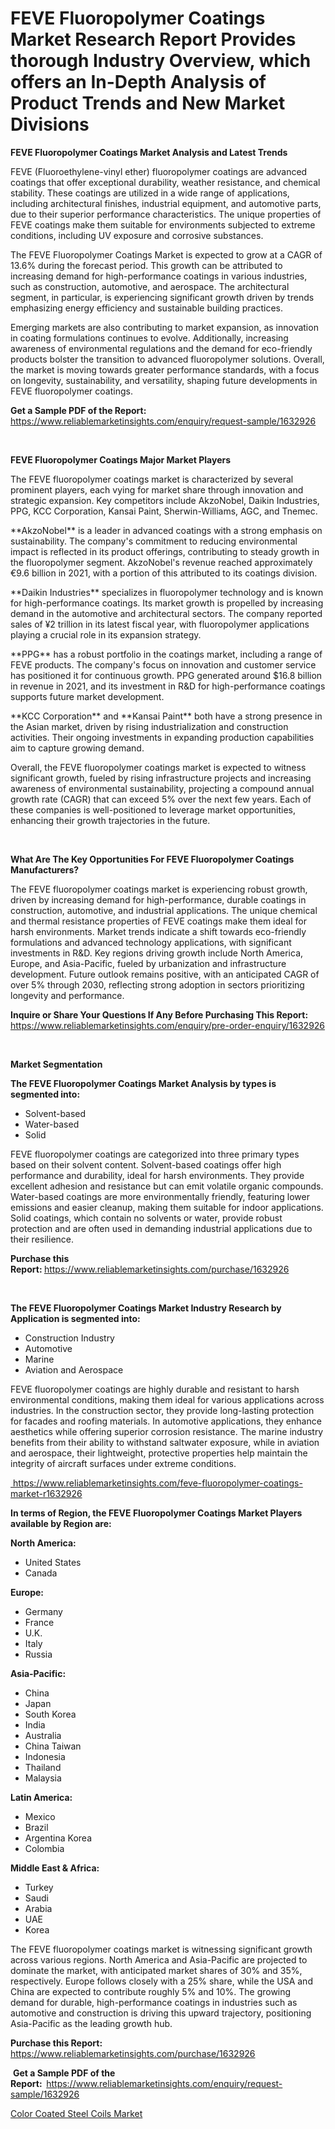 <p><h1>FEVE Fluoropolymer Coatings Market Research Report Provides thorough Industry Overview, which offers an In-Depth Analysis of Product Trends and New Market Divisions</h1></p><p><strong>FEVE Fluoropolymer Coatings Market Analysis and Latest Trends</strong></p>
<p><p>FEVE (Fluoroethylene-vinyl ether) fluoropolymer coatings are advanced coatings that offer exceptional durability, weather resistance, and chemical stability. These coatings are utilized in a wide range of applications, including architectural finishes, industrial equipment, and automotive parts, due to their superior performance characteristics. The unique properties of FEVE coatings make them suitable for environments subjected to extreme conditions, including UV exposure and corrosive substances.</p><p>The FEVE Fluoropolymer Coatings Market is expected to grow at a CAGR of 13.6% during the forecast period. This growth can be attributed to increasing demand for high-performance coatings in various industries, such as construction, automotive, and aerospace. The architectural segment, in particular, is experiencing significant growth driven by trends emphasizing energy efficiency and sustainable building practices. </p><p>Emerging markets are also contributing to market expansion, as innovation in coating formulations continues to evolve. Additionally, increasing awareness of environmental regulations and the demand for eco-friendly products bolster the transition to advanced fluoropolymer solutions. Overall, the market is moving towards greater performance standards, with a focus on longevity, sustainability, and versatility, shaping future developments in FEVE fluoropolymer coatings.</p></p>
<p><strong>Get a Sample PDF of the Report:&nbsp;</strong> <a href="https://www.reliablemarketinsights.com/enquiry/request-sample/1632926?utm_campaign=3037&utm_medium=2&utm_source=Github&utm_content=ia&utm_term=02042025&utm_id=feve-fluoropolymer-coatings">https://www.reliablemarketinsights.com/enquiry/request-sample/1632926</a></p>
<p>&nbsp;</p>
<p><strong>FEVE Fluoropolymer Coatings Major Market Players</strong></p>
<p><p>The FEVE fluoropolymer coatings market is characterized by several prominent players, each vying for market share through innovation and strategic expansion. Key competitors include AkzoNobel, Daikin Industries, PPG, KCC Corporation, Kansai Paint, Sherwin-Williams, AGC, and Tnemec.</p><p>**AkzoNobel** is a leader in advanced coatings with a strong emphasis on sustainability. The company's commitment to reducing environmental impact is reflected in its product offerings, contributing to steady growth in the fluoropolymer segment. AkzoNobel's revenue reached approximately €9.6 billion in 2021, with a portion of this attributed to its coatings division.</p><p>**Daikin Industries** specializes in fluoropolymer technology and is known for high-performance coatings. Its market growth is propelled by increasing demand in the automotive and architectural sectors. The company reported sales of ¥2 trillion in its latest fiscal year, with fluoropolymer applications playing a crucial role in its expansion strategy.</p><p>**PPG** has a robust portfolio in the coatings market, including a range of FEVE products. The company's focus on innovation and customer service has positioned it for continuous growth. PPG generated around $16.8 billion in revenue in 2021, and its investment in R&D for high-performance coatings supports future market development.</p><p>**KCC Corporation** and **Kansai Paint** both have a strong presence in the Asian market, driven by rising industrialization and construction activities. Their ongoing investments in expanding production capabilities aim to capture growing demand.</p><p>Overall, the FEVE fluoropolymer coatings market is expected to witness significant growth, fueled by rising infrastructure projects and increasing awareness of environmental sustainability, projecting a compound annual growth rate (CAGR) that can exceed 5% over the next few years. Each of these companies is well-positioned to leverage market opportunities, enhancing their growth trajectories in the future.</p></p>
<p>&nbsp;</p>
<p><strong>What Are The Key Opportunities For FEVE Fluoropolymer Coatings Manufacturers?</strong></p>
<p><p>The FEVE fluoropolymer coatings market is experiencing robust growth, driven by increasing demand for high-performance, durable coatings in construction, automotive, and industrial applications. The unique chemical and thermal resistance properties of FEVE coatings make them ideal for harsh environments. Market trends indicate a shift towards eco-friendly formulations and advanced technology applications, with significant investments in R&D. Key regions driving growth include North America, Europe, and Asia-Pacific, fueled by urbanization and infrastructure development. Future outlook remains positive, with an anticipated CAGR of over 5% through 2030, reflecting strong adoption in sectors prioritizing longevity and performance.</p></p>
<p><strong>Inquire or Share Your Questions If Any Before Purchasing This Report:</strong> <a href="https://www.reliablemarketinsights.com/enquiry/pre-order-enquiry/1632926?utm_campaign=3037&utm_medium=2&utm_source=Github&utm_content=ia&utm_term=02042025&utm_id=feve-fluoropolymer-coatings">https://www.reliablemarketinsights.com/enquiry/pre-order-enquiry/1632926</a></p>
<p>&nbsp;</p>
<p><strong>Market Segmentation</strong></p>
<p><strong>The FEVE Fluoropolymer Coatings Market Analysis by types is segmented into:</strong></p>
<p><ul><li>Solvent-based</li><li>Water-based</li><li>Solid</li></ul></p>
<p><p>FEVE fluoropolymer coatings are categorized into three primary types based on their solvent content. Solvent-based coatings offer high performance and durability, ideal for harsh environments. They provide excellent adhesion and resistance but can emit volatile organic compounds. Water-based coatings are more environmentally friendly, featuring lower emissions and easier cleanup, making them suitable for indoor applications. Solid coatings, which contain no solvents or water, provide robust protection and are often used in demanding industrial applications due to their resilience.</p></p>
<p><strong>Purchase this Report:&nbsp;</strong><a href="https://www.reliablemarketinsights.com/purchase/1632926?utm_campaign=3037&utm_medium=2&utm_source=Github&utm_content=ia&utm_term=02042025&utm_id=feve-fluoropolymer-coatings">https://www.reliablemarketinsights.com/purchase/1632926</a></p>
<p>&nbsp;</p>
<p><strong>The FEVE Fluoropolymer Coatings Market Industry Research by Application is segmented into:</strong></p>
<p><ul><li>Construction Industry</li><li>Automotive</li><li>Marine</li><li>Aviation and Aerospace</li></ul></p>
<p><p>FEVE fluoropolymer coatings are highly durable and resistant to harsh environmental conditions, making them ideal for various applications across industries. In the construction sector, they provide long-lasting protection for facades and roofing materials. In automotive applications, they enhance aesthetics while offering superior corrosion resistance. The marine industry benefits from their ability to withstand saltwater exposure, while in aviation and aerospace, their lightweight, protective properties help maintain the integrity of aircraft surfaces under extreme conditions.</p></p>
<p><a href="https://www.reliablemarketinsights.com/feve-fluoropolymer-coatings-market-r1632926?utm_campaign=3037&utm_medium=2&utm_source=Github&utm_content=ia&utm_term=02042025&utm_id=feve-fluoropolymer-coatings">&nbsp;https://www.reliablemarketinsights.com/feve-fluoropolymer-coatings-market-r1632926</a></p>
<p><strong>In terms of Region, the FEVE Fluoropolymer Coatings Market Players available by Region are:</strong></p>
<p>
    <p> <strong> North America: </strong>
        <ul>
            <li>United States</li>
            <li>Canada</li>
        </ul>
        </p> 
    <p> <strong> Europe: </strong>
        <ul>
            <li>Germany</li>
            <li>France</li>
            <li>U.K.</li>
            <li>Italy</li>
            <li>Russia</li>
        </ul>
        </p> 
    <p> <strong> Asia-Pacific: </strong>
        <ul>
            <li>China</li>
            <li>Japan</li>
            <li>South Korea</li>
            <li>India</li>
            <li>Australia</li>
            <li>China Taiwan</li>
            <li>Indonesia</li>
            <li>Thailand</li>
            <li>Malaysia</li>
        </ul>
        </p> 
    <p> <strong> Latin America: </strong>
        <ul>
            <li>Mexico</li>
            <li>Brazil</li>
            <li>Argentina Korea</li>
            <li>Colombia</li>
        </ul>
        </p> 
    <p> <strong> Middle East & Africa: </strong>
        <ul>
            <li>Turkey</li>
            <li>Saudi</li>
            <li>Arabia</li>
            <li>UAE</li>
            <li>Korea</li>
        </ul>
    </p>
    </p>
<p><p>The FEVE fluoropolymer coatings market is witnessing significant growth across various regions. North America and Asia-Pacific are projected to dominate the market, with anticipated market shares of 30% and 35%, respectively. Europe follows closely with a 25% share, while the USA and China are expected to contribute roughly 5% and 10%. The growing demand for durable, high-performance coatings in industries such as automotive and construction is driving this upward trajectory, positioning Asia-Pacific as the leading growth hub.</p></p>
<p><strong>Purchase this Report: </strong><a href="https://www.reliablemarketinsights.com/purchase/1632926?utm_campaign=3037&utm_medium=2&utm_source=Github&utm_content=ia&utm_term=02042025&utm_id=feve-fluoropolymer-coatings">https://www.reliablemarketinsights.com/purchase/1632926</a></p>
<p>&nbsp;<strong>Get a Sample PDF of the Report:&nbsp;&nbsp;</strong><a href="https://www.reliablemarketinsights.com/enquiry/request-sample/1632926?utm_campaign=3037&utm_medium=2&utm_source=Github&utm_content=ia&utm_term=02042025&utm_id=feve-fluoropolymer-coatings">https://www.reliablemarketinsights.com/enquiry/request-sample/1632926</a></p>
<p><strong></strong></p>
<p><p><a href="https://github.com/ternainglin/Market-Research-Report-List-1/blob/main/color-coated-steel-coils-market.md?utm_campaign=3037&utm_medium=2&utm_source=Github&utm_content=ia&utm_term=02042025&utm_id=feve-fluoropolymer-coatings">Color Coated Steel Coils Market</a></p></p>